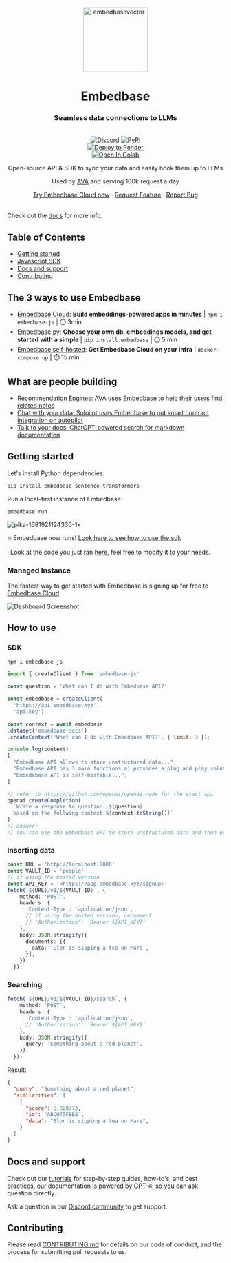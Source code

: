 <br />


<p align="center">
<img width="150" alt="embedbasevector" src="https://user-images.githubusercontent.com/11430621/223136025-14572cac-f2aa-455c-936b-a48cb35a0c57.png">
  <h1 align="center">Embedbase</h1>


<h3 align="center">Seamless data connections to LLMs</h3>

  <p align="center">
    <br />
    <a href="https://discord.gg/pMNeuGrDky"><img alt="Discord" src="https://img.shields.io/discord/1066022656845025310?color=black&style=for-the-badge"></a>
    <a href="https://badge.fury.io/py/embedbase"><img alt="PyPI" src="https://img.shields.io/pypi/v/embedbase?color=black&style=for-the-badge"></a>
    <br />
    <a href="https://render.com/deploy?repo=https://github.com/different-ai/embedbase-render">
      <img src="https://render.com/images/deploy-to-render-button.svg" alt="Deploy to Render">
    </a>
    <br />
    <a target="_blank" href="https://colab.research.google.com/github/different-ai/embedbase/blob/main/notebooks/Embedbase_Getting_started.ipynb">
      <img src="https://colab.research.google.com/assets/colab-badge.svg" alt="Open In Colab"/>
    </a>
    <p align="center">Open-source API & SDK to sync your data and easily hook them up to LLMs</p>
    <p align="center">Used by <a href="https://github.com/louis030195/obsidian-ava">AVA</a> and serving 100k request a day</p>
    <div align="center">
      <a href="https://app.embedbase.xyz/signup">Try Embedbase Cloud now</a>
      ·
      <a href="https://github.com/different-ai/embedbase/issues/new?assignees=&labels=enhancement">Request Feature</a>
      ·
      <a href="https://github.com/different-ai/embedbase/issues/new?assignees=&labels=bug">Report Bug</a>
    </div>
    <br />
  </p>
</p>

Check out the [docs](https://docs.embedbase.xyz) for more info.


## Table of Contents

- [Getting started](#getting-started)
- [Javascript SDK](#sdk)
- [Docs and support](#docs-and-support)
- [Contributing](#contributing)

## The 3 ways to use Embedbase

- [Embedbase Cloud](#managed-instance): **Build embeddings-powered apps in minutes** | `npm i embedbase-js` | ⏱️ 3min
- [Embedbase.py](#getting-started): **Choose your own db, embeddings models, and get started with a simple** | `pip install embedbase` | ⏱️ 5 min
- [Embedbase self-hosted](https://docs.embedbase.xyz/tutorials/self-host-on-render): **Get Embedbase Cloud on your infra** | `docker-compose up` | ⏱️ 15 min


## What are people building

- [Recommendation Engines: AVA uses Embedbase to help their users find related notes](https://github.com/louis030195/obsidian-ava)
- [Chat with your data: Solpilot uses Embedbase to put smart contract integration on autopilot](https://solpilot.xyz/chat)
- [Talk to your docs: ChatGPT-powered search for markdown documentation](https://github.com/different-ai/chat-gpt-powered-nextra)

## Getting started

Let's install Python dependencies:

```bash
pip install embedbase sentence-transformers
```

Run a local-first instance of Embedbase:

```bash
embedbase run
```

![pika-1681921124330-1x](https://user-images.githubusercontent.com/25003283/233138132-cf42ec0f-3821-495f-8e29-2067e643d6db.png)

🔥 Embedbase now runs! [Look here to see how to use the sdk](#sdk)

ℹ️ Look at the code you just ran [here](./embedbase/__main__.py), feel free to modify it to your needs.

### Managed Instance

The fastest way to get started with Embedbase is signing up for free to [Embedbase Cloud](https://app.embedbase.xyz/).

![Dashboard Screenshot](https://user-images.githubusercontent.com/11430621/227351386-f540fac0-c5fa-485a-bcc9-f23368fe3f63.png)


## How to use 
### SDK

`npm i embedbase-js`

```js
import { createClient } from 'embedbase-js'

const question = 'What can I do with Embedbase API?'

const embedbase = createClient(
  'https://api.embedbase.xyz',
  'api-key')

const context = await embedbase
.dataset('embedbase-docs')
.createContext('What can I do with Embedbase API?', { limit: 3 });

console.log(context) 
[
  "Embedbase API allows to store unstructured data...",
  "Embedbase API has 3 main functions a) provides a plug and play solution to store embeddings b) makes it easy to connect to get the right data into llms c)..",
  "Embedabase API is self-hostable...",
]

// refer to https://github.com/openai/openai-node for the exact api
openai.createCompletion(
  `Write a response to question: ${question} 
  based on the follwing context ${context.toString()}`
)
// answer:
// You can use the Embedbase API to store unstructured data and then use the data to connect it to LLMs
```



### Inserting data

```ts
const URL = 'http://localhost:8000'
const VAULT_ID = 'people'
// if using the hosted version
const API_KEY = '<https://app.embedbase.xyz/signup>'
fetch(`${URL}/v1/${VAULT_ID}`, {
    method: 'POST',
    headers: {
      'Content-Type': 'application/json',
      // if using the hosted version, uncomment
      // 'Authorization': `Bearer ${API_KEY}`
    },
    body: JSON.stringify({
      documents: [{
        data: 'Elon is sipping a tea on Mars',
      }],
    }),
  });
```

### Searching

```ts
fetch(`${URL}/v1/${VAULT_ID}/search`, {
    method: 'POST',
    headers: {
      'Content-Type': 'application/json',
      // 'Authorization': `Bearer ${API_KEY}`
    },
    body: JSON.stringify({
      query: 'Something about a red planet',
    }),
  });
```

Result:

```json
{
  "query": "Something about a red planet",
  "similarities": [
    {
      "score": 0.828773,
      "id": "ABCU75FEBE",
      "data": "Elon is sipping a tea on Mars",
    }
  ]
}
```

## Docs and support

Check out our [tutorials](https://docs.embedbase.xyz) for step-by-step guides, how-to's, and best practices, our documentation is powered by GPT-4, so you can ask question directly. 

Ask a question in our [Discord community](https://discord.gg/pMNeuGrDky) to get support.

## Contributing

Please read [CONTRIBUTING.md](./CONTRIBUTING.md) for details on our code of conduct, and the process for submitting pull requests to us.

